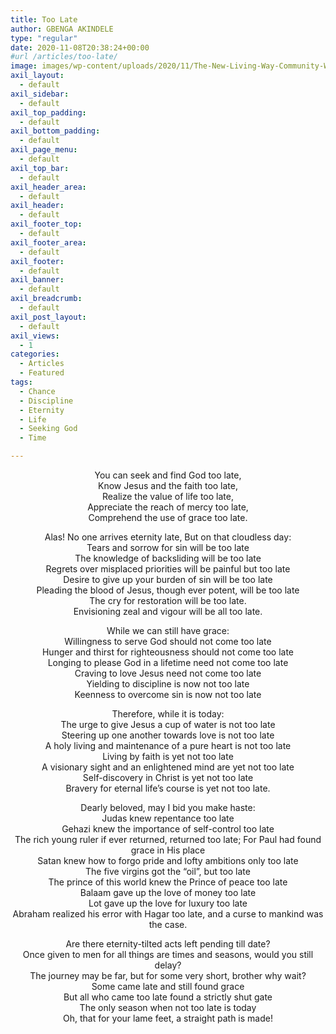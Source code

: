 ```yaml
---
title: Too Late
author: GBENGA AKINDELE
type: "regular"
date: 2020-11-08T20:38:24+00:00
#url /articles/too-late/
image: images/wp-content/uploads/2020/11/The-New-Living-Way-Community-Website-Blog-Image-Template-500-x-500-45.png
axil_layout:
  - default
axil_sidebar:
  - default
axil_top_padding:
  - default
axil_bottom_padding:
  - default
axil_page_menu:
  - default
axil_top_bar:
  - default
axil_header_area:
  - default
axil_header:
  - default
axil_footer_top:
  - default
axil_footer_area:
  - default
axil_footer:
  - default
axil_banner:
  - default
axil_breadcrumb:
  - default
axil_post_layout:
  - default
axil_views:
  - 1
categories:
  - Articles
  - Featured
tags:
  - Chance
  - Discipline
  - Eternity
  - Life
  - Seeking God
  - Time

---
```

<div style="text-align: center;">
  <p>
    You can seek and find God too late,<br /> Know Jesus and the faith too late,<br /> Realize the value of life too late,<br /> Appreciate the reach of mercy too late,<br /> Comprehend the use of grace too late.
  </p>
  
  <p>
    Alas! No one arrives eternity late, But on that cloudless day:<br /> Tears and sorrow for sin will be too late<br /> The knowledge of backsliding will be too late<br /> Regrets over misplaced priorities will be painful but too late<br /> Desire to give up your burden of sin will be too late<br /> Pleading the blood of Jesus, though ever potent, will be too late<br /> The cry for restoration will be too late.<br /> Envisioning zeal and vigour will be all too late.
  </p>
  
  <p>
    While we can still have grace:<br /> Willingness to serve God should not come too late<br /> Hunger and thirst for righteousness should not come too late<br /> Longing to please God in a lifetime need not come too late<br /> Craving to love Jesus need not come too late<br /> Yielding to discipline is now not too late<br /> Keenness to overcome sin is now not too late
  </p>
  
  <p>
    Therefore, while it is today:<br /> The urge to give Jesus a cup of water is not too late<br /> Steering up one another towards love is not too late<br /> A holy living and maintenance of a pure heart is not too late<br /> Living by faith is yet not too late<br /> A visionary sight and an enlightened mind are yet not too late<br /> Self-discovery in Christ is yet not too late<br /> Bravery for eternal life&#8217;s course is yet not too late.
  </p>
  
  <p>
    Dearly beloved, may I bid you make haste:<br /> Judas knew repentance too late<br /> Gehazi knew the importance of self-control too late<br /> The rich young ruler if ever returned, returned too late; For Paul had found grace in His place<br /> Satan knew how to forgo pride and lofty ambitions only too late<br /> The five virgins got the “oil”, but too late<br /> The prince of this world knew the Prince of peace too late<br /> Balaam gave up the love of money too late<br /> Lot gave up the love for luxury too late<br /> Abraham realized his error with Hagar too late, and a curse to mankind was the case.
  </p>
  
  <p>
    Are there eternity-tilted acts left pending till date?<br /> Once given to men for all things are times and seasons, would you still delay?<br /> The journey may be far, but for some very short, brother why wait?<br /> Some came late and still found grace<br /> But all who came too late found a strictly shut gate<br /> The only season when not too late is today<br /> Oh, that for your lame feet, a straight path is made!
  </p>
</div>